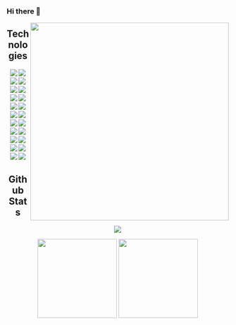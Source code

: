 ### Hi there 👋

<!--
**ZoDSeR97/ZoDSeR97** is a ✨ _special_ ✨ repository because its `README.md` (this file) appears on your GitHub profile.

Here are some ideas to get you started:

- 🔭 I’m currently working on ...
- 🌱 I’m currently learning ...
- 👯 I’m looking to collaborate on ...
- 🤔 I’m looking for help with ...
- 💬 Ask me about ...
- 📫 How to reach me: ...
- 😄 Pronouns: ...
- ⚡ Fun fact: ...
-->
<img align="right" src="https://media.giphy.com/media/84SFZf1BKgzeny1WxQ/giphy.gif" height="450">
<h2 align="center">Technologies</h2>
<p align="center">
    <img src="https://img.shields.io/badge/-HTML-E34F26?style=for-the-badge&logo=html5&logoColor=white"/>
    <img src="https://img.shields.io/badge/-CSS-1572B6?style=for-the-badge&logo=css3"/>
    <img src="https://img.shields.io/badge/-tailwind-00BFFF?style=for-the-badge&logo=tail"/>
    <img src="https://img.shields.io/badge/-JavaScript-black?style=for-the-badge&logo=javascript"/>
    <img src="https://img.shields.io/badge/-Bootstrap-563D7C?style=for-the-badge&logo=bootstrap"/>
    <img src="https://img.shields.io/badge/-Python-yellow?style=for-the-badge&logo=python"/>
    <img src="https://img.shields.io/badge/-Flask-gray?style=for-the-badge&logo=flask"/>
    <img src="https://img.shields.io/badge/-MySQL-DD8A00?style=for-the-badge&logo=mysql"/>
    <img src="https://img.shields.io/badge/-Nodejs-white?style=for-the-badge&logo=Node.js"/>
    <img src="https://img.shields.io/badge/-Express-22AE5A?style=for-the-badge&logo=express"/>
    <img src="https://img.shields.io/badge/-React-212121?style=for-the-badge&logo=react"/>
    <img src="https://img.shields.io/badge/-MUI-0A1929?style=for-the-badge&logo=mui"/>
    <img src="https://img.shields.io/badge/-Sass-ED087D?style=for-the-badge&logo=sass"/>
    <img src="https://img.shields.io/badge/-MongoDB-FFF?style=for-the-badge&logo=mongodb"/>
    <img src="https://img.shields.io/badge/-Java-E34A86?style=for-the-badge&logo=java"/>
    <img src="https://img.shields.io/badge/-.Net-blueviolet?style=for-the-badge&logo=csharp"/>
    <img src="https://img.shields.io/badge/-VSCode-282A36?style=for-the-badge&logo=visualstudiocode"/>
    <img src="https://img.shields.io/badge/-GitHub-0D1117?style=for-the-badge&logo=github"/>
    <img src="https://img.shields.io/badge/-Git-black?style=for-the-badge&logo=git"/>
    <img src="https://img.shields.io/badge/-Amazon AWS-E98610?style=for-the-badge&logo=amazonaws"/>
    <img src="https://img.shields.io/badge/-Figma-19B2F1?style=for-the-badge&logo=figma"/>
    <img src="https://img.shields.io/badge/-Trello-095ED9?style=for-the-badge&logo=trello"/>
</p>
<h2 align="center">Github Stats</h2>
<p align="center">
    <img src="https://github-readme-stats.vercel.app/api/top-langs/?username=zodser97&layout=compact&theme=dracula&hide=html,css">
</p>
<p align="center">
    <img src="https://github-readme-streak-stats.herokuapp.com/?user=zodser97&show_icons=true&locale=en&layout=compact&theme=dracula&line_height=27" height="180"/>
    <img src="https://github-readme-stats.vercel.app/api?username=zodser97&show_icons=true&theme=dracula&line_height=27" height="180">
</p>

